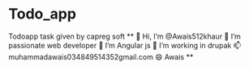 # Todo_app
Todoapp task given by capreg soft 
**
👋 Hi, I’m @Awais512khaur
👀 I’m passionate web developer
🌱 I’m Angular js
💞️ I’m working in drupak
📫 muhammadawais034849514352gmail.com
😄 Awais
**

